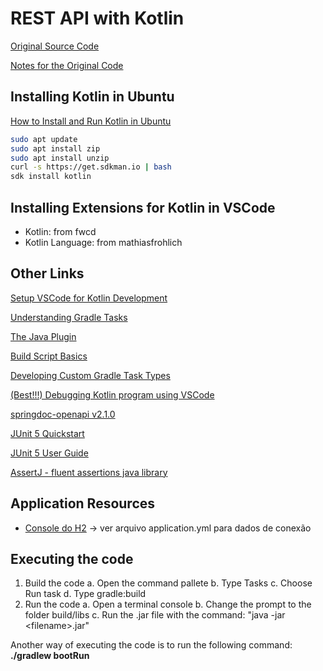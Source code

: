 # REST API with Kotlin

[Original Source Code](https://github.com/cami-la/credit-application-system)

[Notes for the Original Code](https://gist.github.com/cami-la/560b455b901778391abd2c9edea81286)

## Installing Kotlin in Ubuntu

[How to Install and Run Kotlin in Ubuntu](https://linuxhint.com/kotlin_ubuntu/)

```sh
sudo apt update
sudo apt install zip
sudo apt install unzip
curl -s https://get.sdkman.io | bash
sdk install kotlin
```

## Installing Extensions for Kotlin in VSCode

- Kotlin: from fwcd
- Kotlin Language: from mathiasfrohlich

## Other Links

[Setup VSCode for Kotlin Development](https://in-kotlin.com/ide/vscode/setup-vscode-for-kotlin-development/)

[Understanding Gradle Tasks](https://betterprogramming.pub/understanding-gradle-tasks-417d6f5e13f4)

[The Java Plugin](https://docs.gradle.org/current/userguide/java_plugin.html)

[Build Script Basics](https://docs.gradle.org/current/userguide/tutorial_using_tasks.html)

[Developing Custom Gradle Task Types](https://docs.gradle.org/current/userguide/custom_tasks.html#custom_tasks)

[\(Best!!!\) Debugging Kotlin program using VSCode](https://medium.com/@thunderz99/debugging-kotlin-program-using-vscode-318ed43fe2f0)

[springdoc-openapi v2.1.0](https://springdoc.org/v2/#getting-started)

[JUnit 5 Quickstart](https://java.testcontainers.org/quickstart/junit_5_quickstart/)

[JUnit 5 User Guide](https://junit.org/junit5/docs/current/user-guide/)

[AssertJ - fluent assertions java library](https://assertj.github.io/doc/)

## Application Resources

- [Console do H2](http://localhost:8080/h2-console) -> ver arquivo application.yml para dados de conexão

## Executing the code

1. Build the code
    a. Open the command pallete
    b. Type Tasks
    c. Choose Run task
    d. Type gradle:build
2. Run the code
    a. Open a terminal console
    b. Change the prompt to the folder build/libs
    c. Run the .jar file with the command: "java -jar \<filename\>.jar"

Another way of executing the code is to run the following command: **./gradlew bootRun**
